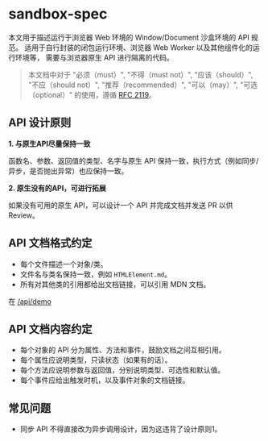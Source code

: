 # sandbox-spec

本文用于描述运行于浏览器 Web 环境的 Window/Document 沙盒环境的 API 规范。
适用于自行封装的闭包运行环境、浏览器 Web Worker 以及其他组件化的运行环境等，
需要与浏览器原生 API 进行隔离的代码。

> 本文档中对于 "必须（must）", "不得（must not）", "应该（should）", "不应（should not）", "推荐（recommended）", "可以（may）", "可选（optional）" 的使用，遵循 [RFC 2119][rfc2119]。

## API 设计原则

**1. 与原生API尽量保持一致**

函数名、参数、返回值的类型、名字与原生 API 保持一致，执行方式（例如同步/异步，是否抛出异常）也应保持一致。

**2. 原生没有的API，可进行拓展**

如果没有可用的原生 API，可以设计一个 API 并完成文档并发送 PR 以供 Review。

## API 文档格式约定

* 每个文件描述一个对象/类。
* 文件名与类名保持一致，例如 `HTMLElement.md`。
* 所有对其他类的引用都给出文档链接，可以引用 MDN 文档。

在 [/api/demo](https://github.com/searchfe/sandbox-spec/blob/master/api/demo.md)

## API 文档内容约定

* 每个对象的 API 分为属性、方法和事件，鼓励文档之间互相引用。
* 每个属性应说明类型，只读状态（如果有的话）。
* 每个方法应说明参数与返回值，分别说明类型、可选性和默认值。
* 每个事件应给出触发时机，以及事件对象的文档链接。

## 常见问题

* 同步 API 不得直接改为异步调用设计，因为这违背了设计原则1。

[rfc2119]: https://tools.ietf.org/html/rfc2119
